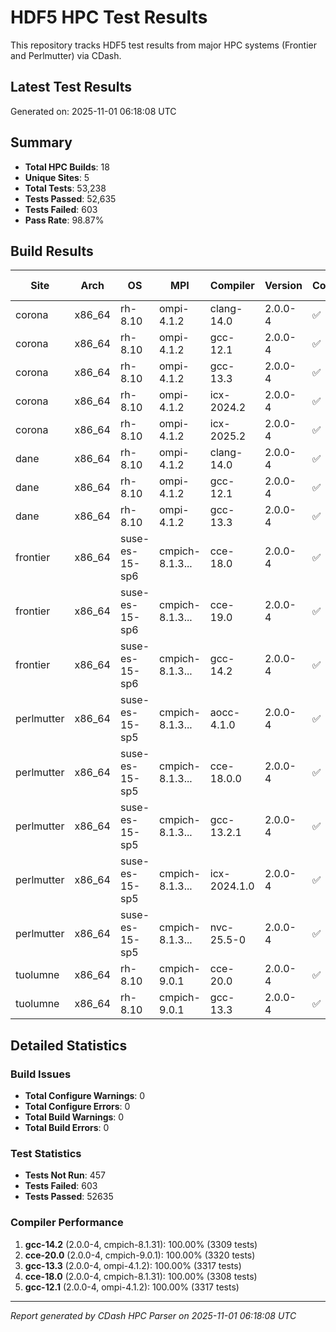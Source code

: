 # HDF5 HPC Test Results

This repository tracks HDF5 test results from major HPC systems (Frontier and Perlmutter) via CDash.

## Latest Test Results

Generated on: 2025-11-01 06:18:08 UTC

## Summary

- **Total HPC Builds**: 18
- **Unique Sites**: 5
- **Total Tests**: 53,238
- **Tests Passed**: 52,635
- **Tests Failed**: 603
- **Pass Rate**: 98.87%

## Build Results

| Site | Arch | OS | MPI | Compiler | Version | Configure | Build | Tests | Pass Rate |
|------|------|----|-----|----------|---------|-----------|-------|-------|-----------|
| corona | x86_64 | rh-8.10 | ompi-4.1.2 | clang-14.0 | 2.0.0-4 | ✅ | ✅ | 0/0 | 0.0% |
| corona | x86_64 | rh-8.10 | ompi-4.1.2 | gcc-12.1 | 2.0.0-4 | ✅ | ✅ | 3317/3317 | 100.0% |
| corona | x86_64 | rh-8.10 | ompi-4.1.2 | gcc-13.3 | 2.0.0-4 | ✅ | ✅ | 3317/3317 | 100.0% |
| corona | x86_64 | rh-8.10 | ompi-4.1.2 | icx-2024.2 | 2.0.0-4 | ✅ | ✅ | 3057/3058 | 100.0% |
| corona | x86_64 | rh-8.10 | ompi-4.1.2 | icx-2025.2 | 2.0.0-4 | ✅ | ✅ | 3057/3058 | 100.0% |
| dane | x86_64 | rh-8.10 | ompi-4.1.2 | clang-14.0 | 2.0.0-4 | ✅ | ✅ | 3321/3322 | 100.0% |
| dane | x86_64 | rh-8.10 | ompi-4.1.2 | gcc-12.1 | 2.0.0-4 | ✅ | ✅ | 3317/3318 | 100.0% |
| dane | x86_64 | rh-8.10 | ompi-4.1.2 | gcc-13.3 | 2.0.0-4 | ✅ | ✅ | 3316/3318 | 99.9% |
| frontier | x86_64 | suse-es-15-sp6 | cmpich-8.1.3... | cce-18.0 | 2.0.0-4 | ✅ | ✅ | 3308/3308 | 100.0% |
| frontier | x86_64 | suse-es-15-sp6 | cmpich-8.1.3... | cce-19.0 | 2.0.0-4 | ✅ | ✅ | 3306/3308 | 99.9% |
| frontier | x86_64 | suse-es-15-sp6 | cmpich-8.1.3... | gcc-14.2 | 2.0.0-4 | ✅ | ✅ | 3309/3309 | 100.0% |
| perlmutter | x86_64 | suse-es-15-sp5 | cmpich-8.1.3... | aocc-4.1.0 | 2.0.0-4 | ✅ | ✅ | 3337/3457 | 96.5% |
| perlmutter | x86_64 | suse-es-15-sp5 | cmpich-8.1.3... | cce-18.0.0 | 2.0.0-4 | ✅ | ✅ | 3336/3456 | 96.5% |
| perlmutter | x86_64 | suse-es-15-sp5 | cmpich-8.1.3... | gcc-13.2.1 | 2.0.0-4 | ✅ | ✅ | 3340/3457 | 96.6% |
| perlmutter | x86_64 | suse-es-15-sp5 | cmpich-8.1.3... | icx-2024.1.0 | 2.0.0-4 | ✅ | ✅ | 3341/3459 | 96.6% |
| perlmutter | x86_64 | suse-es-15-sp5 | cmpich-8.1.3... | nvc-25.5-0 | 2.0.0-4 | ✅ | ✅ | 3336/3456 | 96.5% |
| tuolumne | x86_64 | rh-8.10 | cmpich-9.0.1 | cce-20.0 | 2.0.0-4 | ✅ | ✅ | 3320/3320 | 100.0% |
| tuolumne | x86_64 | rh-8.10 | cmpich-9.0.1 | gcc-13.3 | 2.0.0-4 | ✅ | ✅ | 0/0 | 0.0% |

## Detailed Statistics

### Build Issues
- **Total Configure Warnings**: 0
- **Total Configure Errors**: 0
- **Total Build Warnings**: 0
- **Total Build Errors**: 0

### Test Statistics
- **Tests Not Run**: 457
- **Tests Failed**: 603
- **Tests Passed**: 52635

### Compiler Performance
1. **gcc-14.2** (2.0.0-4, cmpich-8.1.31): 100.00% (3309 tests)
2. **cce-20.0** (2.0.0-4, cmpich-9.0.1): 100.00% (3320 tests)
3. **gcc-13.3** (2.0.0-4, ompi-4.1.2): 100.00% (3317 tests)
4. **cce-18.0** (2.0.0-4, cmpich-8.1.31): 100.00% (3308 tests)
5. **gcc-12.1** (2.0.0-4, ompi-4.1.2): 100.00% (3317 tests)

---
*Report generated by CDash HPC Parser on 2025-11-01 06:18:08 UTC*
